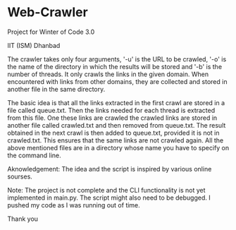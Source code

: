 # Web-Crawler
Project for Winter of Code 3.0

IIT (ISM) Dhanbad

The crawler takes only four arguments, '-u' is the URL to be crawled, '-o' is the name of the directory in which the results will be stored and '-b' is the number of threads.
It only crawls the links in the given domain. When encountered with links from other domains, they are collected and stored in another file in the same directory.

The basic idea is that all the links extracted in the first crawl are stored in a file called queue.txt. Then the links needed for each thread is extracted from this file. One these links are crawled the crawled links are stored in another file called crawled.txt and then removed from queue.txt. The result obtained in the next crawl is then added to queue.txt, provided it is not in crawled.txt. This ensures that the same links are not crawled again. All the above mentioned files are in a directory whose name you have to specify on the command line.

Aknowledgement: The idea and the script is inspired by various online sourses.

Note: The project is not complete and the CLI functionality is not yet implemented in main.py. The script might also need to be debugged. I pushed my code as I was running out of time.

Thank you
